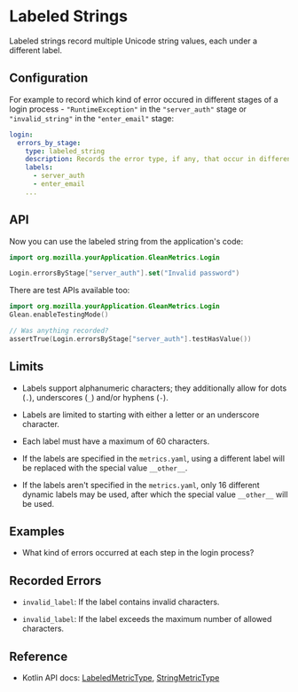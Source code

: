# Labeled Strings 

Labeled strings record multiple Unicode string values, each under a different label.

## Configuration

For example to record which kind of error occured in different stages of a login process - `"RuntimeException"` in the `"server_auth"` stage or `"invalid_string"` in the `"enter_email"` stage:

```YAML
login:
  errors_by_stage:
    type: labeled_string
    description: Records the error type, if any, that occur in different stages of the login process.
    labels:
      - server_auth
      - enter_email
    ...
```

## API

Now you can use the labeled string from the application's code:

```Kotlin
import org.mozilla.yourApplication.GleanMetrics.Login

Login.errorsByStage["server_auth"].set("Invalid password")
```

There are test APIs available too:

```Kotlin
import org.mozilla.yourApplication.GleanMetrics.Login
Glean.enableTestingMode()

// Was anything recorded?
assertTrue(Login.errorsByStage["server_auth"].testHasValue())
```

## Limits


* Labels support alphanumeric characters; they additionally allow for dots (`.`), underscores (`_`) and/or hyphens (`-`).

* Labels are limited to starting with either a letter or an underscore character.

* Each label must have a maximum of 60 characters.

* If the labels are specified in the `metrics.yaml`, using a different label will be replaced with the special value `__other__`.

* If the labels aren't specified in the `metrics.yaml`, only 16 different dynamic labels may be used, after which the special value `__other__` will be used.

## Examples

* What kind of errors occurred at each step in the login process? 

## Recorded Errors

* `invalid_label`: If the label contains invalid characters.

* `invalid_label`: If the label exceeds the maximum number of allowed characters.

## Reference

* Kotlin API docs: [LabeledMetricType](../../../javadoc/glean/mozilla.telemetry.glean.private/-labeled-metric-type/index.html), [StringMetricType](../../../javadoc/glean/mozilla.telemetry.glean.private/-string-metric-type/index.html)
